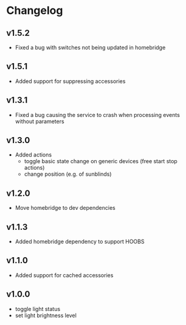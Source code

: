 # Changelog

## v1.5.2
* Fixed a bug with switches not being updated in homebridge


## v1.5.1
* Added support for suppressing accessories

## v1.3.1
* Fixed a bug causing the service to crash when processing events without parameters

## v1.3.0
* Added actions
    * toggle basic state change on generic devices (free start stop actions)
    * change position (e.g. of sunblinds)

## v1.2.0
* Move homebridge to dev dependencies

## v1.1.3
* Added homebridge dependency to support HOOBS

## v1.1.0
* Added support for cached accessories

## v1.0.0
* toggle light status
* set light brightness level
